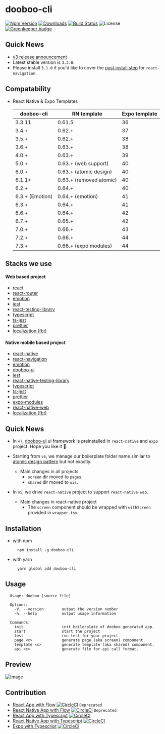 # dooboo-cli

[![Npm Version](http://img.shields.io/npm/v/dooboo-cli.svg?style=flat-square)](https://npmjs.org/package/dooboo-cli)
[![Downloads](http://img.shields.io/npm/dm/dooboo-cli.svg?style=flat-square)](https://npmjs.org/package/dooboo-cli)
[![Build Status](https://travis-ci.com/dooboolab/dooboo-cli.svg?branch=master)](https://travis-ci.com/dooboolab/dooboo-cli)
![License](http://img.shields.io/npm/l/dooboo-cli.svg?style=flat-square)
[![Greenkeeper badge](https://badges.greenkeeper.io/dooboolab/dooboo-cli.svg)](https://greenkeeper.io/)

## Quick News

- [v3 release announcement](https://medium.com/dooboolab/announcing-dooboo-cli-v3-5c9fceeb2ac4)
- Latest stable version is `3.2.0`.
- Please install `3.1.0` if you'd like to cover the [post install step](https://reactnavigation.org/docs/en/getting-started.html) for `react-navigation`.

## Compatability

- React Native & Expo Templates

  | dooboo-cli      | RN template             | Expo template |
  | --------------- | ----------------------- | ------------- |
  | 3.3.11          | 0.61.5                  | 36            |
  | 3.4.+           | 0.62.+                  | 37            |
  | 3.5.+           | 0.62.+                  | 38            |
  | 3.6.+           | 0.63.+                  | 38            |
  | 4.0.+           | 0.63.+                  | 39            |
  | 5.0.+           | 0.63.+ (web support)    | 40            |
  | 6.0.+           | 0.63.+ (atomic design)  | 40            |
  | 6.1.1+          | 0.63.+ (removed atomic) | 40            |
  | 6.2.+           | 0.64.+                  | 40            |
  | 6.3.+ (Emotion) | 0.64.+ (emotion)        | 41            |
  | 6.3.+           | 0.64.+                  | 41            |
  | 6.6.+           | 0.64.+                  | 42            |
  | 6.7.+           | 0.65.+                  | 42            |
  | 7.0.+           | 0.66.+                  | 43            |
  | 7.2.+           | 0.66.+                  | 44            |
  | 7.3.+           | 0.66.+ (expo modules)   | 44            |

## Stacks we use

#### Web based project

- [react](https://github.com/facebook/react)
- [react-router](https://github.com/ReactTraining/react-router)
- [emotion](https://emotion.sh)
- [jest](https://github.com/facebook/jest)
- [react-testing-library](https://github.com/kentcdodds/react-testing-library)
- [typescript](https://github.com/Microsoft/TypeScript)
- [ts-jest](https://github.com/kulshekhar/ts-jest)
- [prettier](https://prettier.io)
- [localization (fbt)](https://github.com/facebook/fbt)

#### Native mobile based project

- [react-native](https://github.com/facebook/react-native)
- [react-navigation](https://github.com/react-navigation/react-navigation)
- [emotion](https://emotion.sh)
- [dooboo-ui](https://github.com/dooboolab/dooboo-ui)
- [jest](https://github.com/facebook/jest)
- [react-native-testing-library](https://github.com/callstack/react-native-testing-library)
- [typescript](https://github.com/Microsoft/TypeScript)
- [ts-jest](https://github.com/kulshekhar/ts-jest)
- [prettier](https://prettier.io)
- [expo-modules](https://docs.expo.dev/bare/installing-expo-modules)
- [react-native-web](https://github.com/necolas/react-native-web)
- [localization (fbt)](https://github.com/facebook/fbt)

## Quick News

- In `v7`, [dooboo-ui](https://github.com/dooboolab/dooboo-ui) ui framework is preinstalled in `react-native` and `expo` project. Hope you like it 🧡.

- Starting from `v6`, we manage our boilerplate folder name similar to [atomic design pattern](https://atomicdesign.bradfrost.com/chapter-2) but not exactly.

  - Main changes in all projects
    - `screen` dir moved to `pages`.
    - `shared` dir moved to `uis`.

- In `v5`, we drive `react-native` project to support `react-native-web`.
  - Main changes in react-native project
    - The `screen` component should be wrapped with `withScreen` provided in `wrapper.tsx`.

## Installation

- with npm
  ```
    npm install -g dooboo-cli
  ```
- with yarn
  ```
    yarn global add dooboo-cli
  ```

## Usage

```
  Usage: dooboo [source file]

  Options:
    -V, --version        output the version number
    -h, --help           output usage information

  Commands:
    init                 init boilerplate of dooboo generated app.
    start                start the project
    test                 run test for your project
    page <c>             generate page (aka screen) component.
    template <c>         generate template (aka shared) component.
    api <c>              generate file for api call format.
```

## Preview

![image](https://user-images.githubusercontent.com/27461460/63132984-1798d080-bffe-11e9-9b4d-672662b79540.png)

## Contribution

- [React App with Flow](https://github.com/react-native-seoul/dooboo-frontend-js) [![CircleCI](https://circleci.com/gh/dooboolab/dooboo-frontend-js.svg?style=shield)](https://circleci.com/gh/dooboolab/dooboo-frontend-js) `Deprecated`
- [React Native App with Flow](https://github.com/react-native-seoul/dooboo-native-js) [![CircleCI](https://circleci.com/gh/dooboolab/dooboo-frontend-js.svg?style=shield)](https://circleci.com/gh/dooboolab/dooboo-native-js) `Deprecated`
- [React App with Typescript](https://github.com/react-native-seoul/dooboo-frontend-ts) [![CircleCI](https://circleci.com/gh/dooboolab/dooboo-frontend-js.svg?style=shield)](https://circleci.com/gh/dooboolab/dooboo-frontend-ts)
- [React Native App with Typescript](https://github.com/react-native-seoul/dooboo-native-ts) [![CircleCI](https://circleci.com/gh/dooboolab/dooboo-frontend-js.svg?style=shield)](https://circleci.com/gh/dooboolab/dooboo-native-ts)
- [Expo with Typescript](https://github.com/react-native-seoul/dooboo-expo) [![CircleCI](https://circleci.com/gh/dooboolab/dooboo-expo.svg?style=shield)](https://circleci.com/gh/dooboolab/dooboo-expo)
